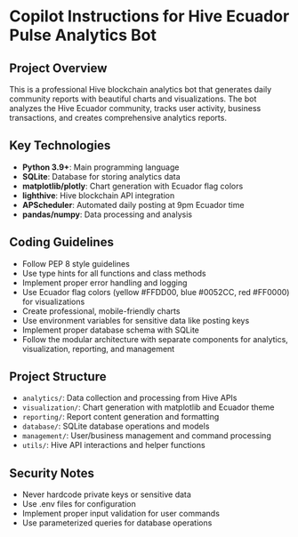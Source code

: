 # Copilot Instructions for Hive Ecuador Pulse Analytics Bot

<!-- Use this file to provide workspace-specific custom instructions to Copilot. For more details, visit https://code.visualstudio.com/docs/copilot/copilot-customization#_use-a-githubcopilotinstructionsmd-file -->

## Project Overview
This is a professional Hive blockchain analytics bot that generates daily community reports with beautiful charts and visualizations. The bot analyzes the Hive Ecuador community, tracks user activity, business transactions, and creates comprehensive analytics reports.

## Key Technologies
- **Python 3.9+**: Main programming language
- **SQLite**: Database for storing analytics data
- **matplotlib/plotly**: Chart generation with Ecuador flag colors
- **lighthive**: Hive blockchain API integration
- **APScheduler**: Automated daily posting at 9pm Ecuador time
- **pandas/numpy**: Data processing and analysis

## Coding Guidelines
- Follow PEP 8 style guidelines
- Use type hints for all functions and class methods
- Implement proper error handling and logging
- Use Ecuador flag colors (yellow #FFDD00, blue #0052CC, red #FF0000) for visualizations
- Create professional, mobile-friendly charts
- Use environment variables for sensitive data like posting keys
- Implement proper database schema with SQLite
- Follow the modular architecture with separate components for analytics, visualization, reporting, and management

## Project Structure
- `analytics/`: Data collection and processing from Hive APIs
- `visualization/`: Chart generation with matplotlib and Ecuador theme
- `reporting/`: Report content generation and formatting
- `database/`: SQLite database operations and models
- `management/`: User/business management and command processing
- `utils/`: Hive API interactions and helper functions

## Security Notes
- Never hardcode private keys or sensitive data
- Use .env files for configuration
- Implement proper input validation for user commands
- Use parameterized queries for database operations
